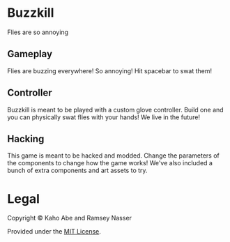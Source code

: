 # Buzzkill
Flies are so annoying

## Gameplay
Flies are buzzing everywhere! So annoying! Hit spacebar to swat them!

## Controller
Buzzkill is meant to be played with a custom glove controller. Build one and you can physically swat flies with your hands! We live in the future!

## Hacking
This game is meant to be hacked and modded. Change the parameters of the components to change how the game works! We've also included a bunch of extra components and art assets to try.

# Legal
Copyright © Kaho Abe and Ramsey Nasser

Provided under the [MIT License](http://opensource.org/licenses/MIT).
